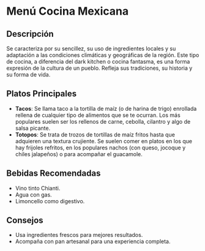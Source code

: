 # Menú Cocina Mexicana 

## Descripción
Se caracteriza por su sencillez, su uso de ingredientes locales y su adaptación a las condiciones climáticas y geográficas de la región. Este tipo de cocina, a diferencia del dark kitchen o cocina fantasma, es una forma expresión de la cultura de un pueblo. Refleja sus tradiciones, su historia y su forma de vida.

## Platos Principales
- **Tacos**: Se llama taco a la tortilla de maíz (o de harina de trigo) enrollada rellena de cualquier tipo de alimentos que se te ocurran. Los más populares suelen ser los rellenos de carne, cebolla, cilantro y algo de salsa picante. 
- **Totopos**: Se trata de trozos de tortillas de maíz fritos hasta que adquieren una textura crujiente. Se suelen comer en platos en los que hay frijoles refritos, en los populares nachos (con queso, jocoque y chiles jalapeños) o para acompañar el guacamole.

## Bebidas Recomendadas
- Vino tinto Chianti.
- Agua con gas.
- Limoncello como digestivo.
​
## Consejos
- Usa ingredientes frescos para mejores resultados.
- Acompaña con pan artesanal para una experiencia completa.